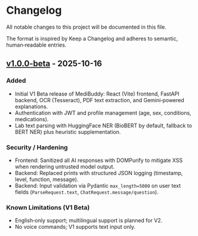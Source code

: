 # Changelog

All notable changes to this project will be documented in this file.

The format is inspired by Keep a Changelog and adheres to semantic, human‑readable entries.

## [v1.0.0-beta] - 2025-10-16

### Added
- Initial V1 Beta release of MediBuddy: React (Vite) frontend, FastAPI backend, OCR (Tesseract), PDF text extraction, and Gemini‑powered explanations.
- Authentication with JWT and profile management (age, sex, conditions, medications).
- Lab text parsing with HuggingFace NER (BioBERT by default, fallback to BERT NER) plus heuristic supplementation.

### Security / Hardening
- Frontend: Sanitized all AI responses with DOMPurify to mitigate XSS when rendering untrusted model output.
- Backend: Replaced prints with structured JSON logging (timestamp, level, function, message).
- Backend: Input validation via Pydantic `max_length=5000` on user text fields (`ParseRequest.text`, `ChatRequest.message/question`).

### Known Limitations (V1 Beta)
- English‑only support; multilingual support is planned for V2.
- No voice commands; V1 supports text input only.

[v1.0.0-beta]: https://example.com/releases/v1.0.0-beta

